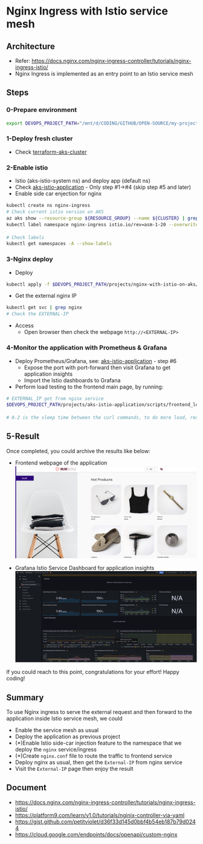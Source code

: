 # Nginx Ingress with Istio service mesh

## Architecture

- Refer: https://docs.nginx.com/nginx-ingress-controller/tutorials/nginx-ingress-istio/
- Nginx Ingress is implemented as an entry point to an Istio service mesh

## Steps

### 0-Prepare environment

```bash
export DEVOPS_PROJECT_PATH="/mnt/d/CODING/GITHUB/OPEN-SOURCE/my-project/devops-project"
```

### 1-Deploy fresh cluster

- Check [terraform-aks-cluster](../terraform-aks-cluster/)

### 2-Enable istio

- Istio (aks-istio-system ns) and deploy app (default ns)
- Check [aks-istio-application](../aks-istio-application/) - Only step #1->#4 (skip step #5 and later)
- Enable side car enjection for nginx

```bash
kubectl create ns nginx-ingress
# Check current istio version on AKS
az aks show --resource-group ${RESOURCE_GROUP} --name ${CLUSTER} | grep asm
kubectl label namespace nginx-ingress istio.io/rev=asm-1-20 --overwrite

# Check labels
kubectl get namespaces -A --show-labels
```

### 3-Nginx deploy

- Deploy

```bash
kubectl apply -f $DEVOPS_PROJECT_PATH/projects/nginx-with-istio-on-aks/k8s_manifest/nginx_deployment.yaml
```

- Get the external nginx IP

```bash
kubectl get svc | grep nginx
# Check the EXTERNAL-IP
```

- Access
  - Open browser then check the webpage `http://<EXTERNAL-IP>`

### 4-Monitor the application with Prometheus & Grafana

- Deploy Prometheus/Grafana, see: [aks-istio-application](../aks-istio-application/) - step #6
  - Expose the port with port-forward then visit Grafana to get application insights
  - Import the Istio dashboards to Grafana
- Perform load testing to the frontend main page, by running:

```bash
# EXTERNAL_IP get from nginx service
$DEVOPS_PROJECT_PATH/projects/aks-istio-application/scripts/frontend_load_testing.sh "$EXTERNAL_IP" "0.2"

# 0.2 is the sleep time between the curl commands, to do more load, reduce that value like 0.1
```

## 5-Result

Once completed, you could archive the results like below:

- Frontend webpage of the application
  ![front-end-nginx-based](./assets/front-end-nginx-based.png)

- Grafana Istio Service Dashboard for application insights
  ![grafana-istio-nginx-frontend-monitor](./assets/grafana-istio-nginx-frontend-monitor.png)

If you could reach to this point, congratulations for your effort! Happy coding!

## Summary

To use Nginx ingress to serve the external request and then forward to the application inside Istio service mesh, we could

- Enable the service mesh as usual
- Deploy the application as previous project
- (\*)Enable Istio side-car injection feature to the namespace that we deploy the `nginx` service/ingress
- (\*)Create `nginx.conf` file to route the traffic to frontend service
- Deploy nginx as usual, then get the `External-IP` from nginx service
- Visit the `External-IP` page then enjoy the result

## Document

- https://docs.nginx.com/nginx-ingress-controller/tutorials/nginx-ingress-istio/
- https://platform9.com/learn/v1.0/tutorials/nginix-controller-via-yaml
- https://gist.github.com/petitviolet/d36f33d145d0bbf4b54eb187b79d0244
- https://cloud.google.com/endpoints/docs/openapi/custom-nginx
